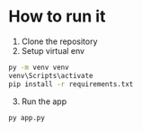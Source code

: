 # How to run it

1. Clone the repository
2. Setup virtual env
```bash
py -m venv venv
venv\Scripts\activate
pip install -r requirements.txt
```
3. Run the app
```bash
py app.py
```